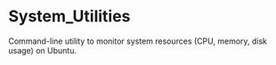 # System_Utilities
 Command-line utility to monitor system resources (CPU, memory, disk usage) on Ubuntu.
